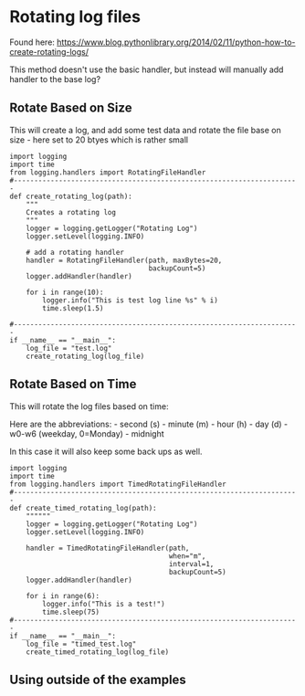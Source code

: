 # Rotating log files

Found here: https://www.blog.pythonlibrary.org/2014/02/11/python-how-to-create-rotating-logs/

This method doesn't use the basic handler, but instead will manually add handler to the base log?


## Rotate Based on Size

This will create a log, and add some test data and rotate the file base on size - here set to 20 btyes which is rather
small

```
import logging
import time
from logging.handlers import RotatingFileHandler
#----------------------------------------------------------------------
def create_rotating_log(path):
    """
    Creates a rotating log
    """
    logger = logging.getLogger("Rotating Log")
    logger.setLevel(logging.INFO)
    
    # add a rotating handler
    handler = RotatingFileHandler(path, maxBytes=20,
                                  backupCount=5)
    logger.addHandler(handler)
    
    for i in range(10):
        logger.info("This is test log line %s" % i)
        time.sleep(1.5)
        
#----------------------------------------------------------------------
if __name__ == "__main__":
    log_file = "test.log"
    create_rotating_log(log_file)

```

## Rotate Based on Time

This will rotate the log files based on time:

Here are the abbreviations:
    - second (s)
    - minute (m)
    - hour (h)
    - day (d)
    - w0-w6 (weekday, 0=Monday)
    - midnight

In this case it will also keep some back ups as well.

```
import logging
import time
from logging.handlers import TimedRotatingFileHandler
#----------------------------------------------------------------------
def create_timed_rotating_log(path):
    """"""
    logger = logging.getLogger("Rotating Log")
    logger.setLevel(logging.INFO)
    
    handler = TimedRotatingFileHandler(path,
                                       when="m",
                                       interval=1,
                                       backupCount=5)
    logger.addHandler(handler)
    
    for i in range(6):
        logger.info("This is a test!")
        time.sleep(75)
#----------------------------------------------------------------------
if __name__ == "__main__":
    log_file = "timed_test.log"
    create_timed_rotating_log(log_file)
```

## Using outside of the examples 
